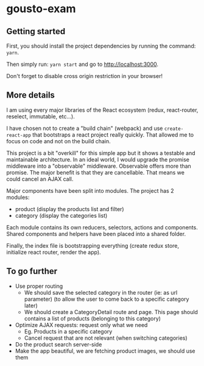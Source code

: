 # gousto-exam

## Getting started

First, you should install the project dependencies by running the command: `yarn`.

Then simply run: `yarn start` and go to [http://localhost:3000](http://localhost:3000).

Don't forget to disable cross origin restriction in your browser!

## More details

I am using every major libraries of the React ecosystem (redux, react-router, reselect, immutable, etc...).

I have chosen not to create a "build chain" (webpack) and use `create-react-app` that bootstraps a react project really quickly.
That allowed me to focus on code and not on the build chain.

This project is a bit "overkill" for this simple app but it shows a testable and maintainable architecture.
In an ideal world, I would upgrade the promise middleware into a "observable" middleware. 
Observable offers more than promise. The major benefit is that they are cancellable. That means we could cancel an
AJAX call.

Major components have been split into modules. The project has 2 modules:
* product (display the products list and filter)
* category (display the categories list)

Each module contains its own reducers, selectors, actions and components.
Shared components and helpers have been placed into a shared folder.

Finally, the index file is bootstrapping everything (create redux store, initialize react router, render the app).

## To go further

* Use proper routing
  * We should save the selected category in the router (ie: as url parameter) (to allow the user to come back to a specific category later)
  * We should create a CategoryDetail route and page. This page should contains a list of products (belonging to this category)
* Optimize AJAX requests: request only what we need
  * Eg. Products in a specific category
  * Cancel request that are not relevant (when switching categories)
* Do the product search server-side
* Make the app beautiful, we are fetching product images, we should use them
